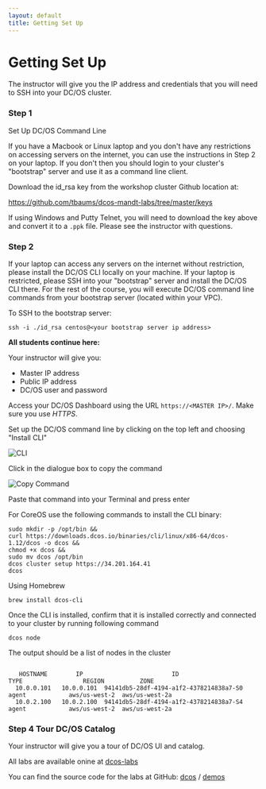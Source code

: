 ```yaml
---
layout: default
title: Getting Set Up
---
```


# Getting Set Up

The instructor will give you the IP address and credentials that you will need to SSH into your DC/OS cluster.

### Step 1
Set Up DC/OS Command Line

If you have a Macbook or Linux laptop and you don't have any restrictions on accessing servers on the internet, you can use the instructions in Step 2 on your laptop. If you don't then you should login to your cluster's "bootstrap" server and use it as a command line client.

Download the id_rsa key from the workshop cluster Github location at:

https://github.com/tbaums/dcos-mandt-labs/tree/master/keys

If using Windows and Putty Telnet, you will need to download the key above and convert it to a `.ppk` file. Please see the instructor with questions.  

### Step 2

If your laptop can access any servers on the internet without restriction, please install the DC/OS CLI locally on your machine. If your laptop is restricted, please SSH into your "bootstrap" server and install the DC/OS CLI there. For the rest of the course, you will execute DC/OS command line commands from your bootstrap server (located within your VPC).

To SSH to the bootstrap server:
```
ssh -i ./id_rsa centos@<your bootstrap server ip address>
```

**All students continue here:**

Your instructor will give you:
- Master IP address
- Public IP address
- DC/OS user and password

Access your DC/OS Dashboard using the URL `https://<MASTER IP>/`.  Make sure you use *HTTPS*.

Set up the DC/OS command line by clicking on the top left and choosing "Install CLI"

![CLI](https://docs.mesosphere.com/1.12/img/install-cli.png)

Click in the dialogue box to copy the command

![Copy Command](https://docs.mesosphere.com/1.12/img/CLI-Installation-GUI_Popup_Linux-1.12.png)

Paste that command into your Terminal and press enter

For CoreOS use the following commands to install the CLI binary:

```
sudo mkdir -p /opt/bin &&
curl https://downloads.dcos.io/binaries/cli/linux/x86-64/dcos-1.12/dcos -o dcos &&
chmod +x dcos &&
sudo mv dcos /opt/bin
dcos cluster setup https://34.201.164.41
dcos
```

Using Homebrew
```
brew install dcos-cli
```


Once the CLI is installed, confirm that it is installed correctly and connected to your cluster by running following command

```
dcos node
```

The output should be a list of nodes in the cluster

```

   HOSTNAME        IP                         ID                     TYPE                 REGION          ZONE       
  10.0.0.101   10.0.0.101  94141db5-28df-4194-a1f2-4378214838a7-S0   agent            aws/us-west-2  aws/us-west-2a  
  10.0.2.100   10.0.2.100  94141db5-28df-4194-a1f2-4378214838a7-S4   agent            aws/us-west-2  aws/us-west-2a
```

### Step 4 Tour DC/OS Catalog

Your instructor will give you a tour of DC/OS UI and catalog.

All labs are available onine at [dcos-labs](https://github.com/dcos/demos)

You can find the source code for the labs at GitHub:
[dcos][dcos-organization] /
[demos](https://github.com/dcos/demos)

[dcos-organization]: https://github.com/dcos
